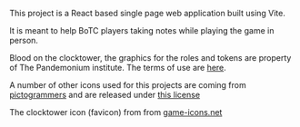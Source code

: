 This project is a React based single page web application built using Vite.

It is meant to help BoTC players taking notes while playing the game in person.

Blood on the clocktower, the graphics for the roles and tokens are property of
The Pandemonium institute. The terms of use are [here](https://bloodontheclocktower.com/legal-terms-of-use).

A number of other icons used for this projects are coming from
[pictogrammers](https://pictogrammers.com/) and are released under [this license](https://pictogrammers.com/docs/general/license/)

The clocktower icon (favicon) from from [game-icons.net](https://game-icons.net/1x1/caro-asercion/clock-tower.html)